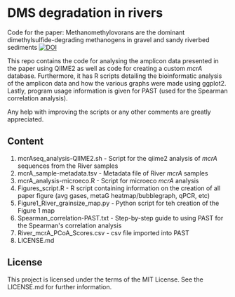 # DMS degradation in rivers

Code for the paper:
Methanomethylovorans are the dominant dimethylsulfide-degrading methanogens in gravel and sandy riverbed sediments
<a href="https://zenodo.org/doi/10.5281/zenodo.10775199"><img src="https://zenodo.org/badge/765738948.svg" alt="DOI"></a>


This repo contains the code for analysing the amplicon data presented in the paper using QIIME2 as well as code for creating a custom _mcrA_ database. Furthermore, it has R scripts detailing the bioinformatic analysis of the amplicon data and how the various graphs were made using ggplot2. Lastly, program usage information is given for PAST (used for the Spearman correlation analysis).

Any help with improving the scripts or any other comments are greatly appreciated.  

## Content
1) mcrAseq_analysis-QIIME2.sh - Script for the qiime2 analysis of _mcrA_ sequences from the River samples
2) mcrA_sample-metadata.tsv - Metadata file of River _mcrA_ samples
3) mcrA_analysis-microeco.R - Script for microeco _mcrA_ analysis
4) Figures_script.R - R script containing information on the creation of all paper figure (avg gases, metaG heatmap/bubblegraph, qPCR, etc)
5) Figure1_River_grainsize_map.py - Python script for teh creation of the Figure 1 map
7) Spearman_correlation-PAST.txt - Step-by-step guide to using PAST for the Spearman's correlation analysis 
8) River_mcrA_PCoA_Scores.csv - csv file imported into PAST  
9) LICENSE.md

## License
This project is licensed under the terms of the MIT License. See the LICENSE.md for further information.

